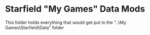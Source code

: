 # Starfield "My Games" Data Mods
This folder holds everything that would get put in the "..\My Games\Starfield\Data" folder

